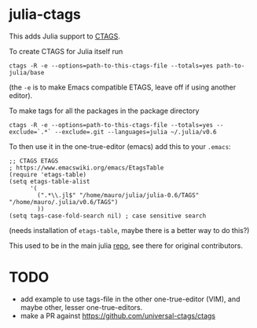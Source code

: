 # julia-ctags

This adds Julia support to [CTAGS](https://ctags.io/).

To create CTAGS for Julia itself run
```
ctags -R -e --options=path-to-this-ctags-file --totals=yes path-to-julia/base
```
(the `-e` is to make Emacs compatible ETAGS, leave off if using
another editor).

To make tags for all the packages in the package directory
```
ctags -R -e --options=path-to-this-ctags-file --totals=yes --exclude=`.*` --exclude=.git --languages=julia ~/.julia/v0.6
```

To then use it in the one-true-editor (emacs) add this to your
`.emacs`:
```
;; CTAGS ETAGS
; https://www.emacswiki.org/emacs/EtagsTable
(require 'etags-table)
(setq etags-table-alist
      '(
        (".*\\.jl$" "/home/mauro/julia/julia-0.6/TAGS" "/home/mauro/.julia/v0.6/TAGS")
        ))
(setq tags-case-fold-search nil) ; case sensitive search
```
(needs installation of `etags-table`, maybe there is a better way to
do this?)

This used to be in the main julia
[repo](https://github.com/JuliaLang/julia/blob/10ebd63343a3c57ea40ccfb62efcee78c2869885/contrib/ctags),
see there for original contributors.

# TODO

- add example to use tags-file in the other one-true-editor (VIM), and
  maybe other, lesser one-true-editors.
- make a PR against https://github.com/universal-ctags/ctags
